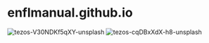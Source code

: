 # enflmanual.github.io
![tezos-V30NDKf5qXY-unsplash](https://user-images.githubusercontent.com/108249755/176117248-6c633b0c-26cf-477f-a0d2-3dfb369c10f4.jpg)
![tezos-cqDBxXdX-h8-unsplash](https://user-images.githubusercontent.com/108249755/176119997-2f7a71f1-e917-42b6-aab0-01517e40a005.jpg)
